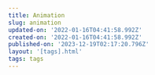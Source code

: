 ```yaml
---
title: Animation
slug: animation
updated-on: '2022-01-16T04:41:58.992Z'
created-on: '2022-01-16T04:41:58.992Z'
published-on: '2023-12-19T02:17:20.796Z'
layout: '[tags].html'
tags: tags
---
```



